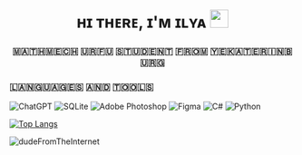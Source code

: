 <h1 align="center">ʜɪ ᴛʜᴇʀᴇ, ɪ'ᴍ ɪʟʏᴀ</a> 
<img src="https://github.com/blackcater/blackcater/raw/main/images/Hi.gif" height="32"/></h1>
<h3 align="center">​🇲​​🇦​​🇹​​🇭​​🇲​​🇪​​🇨​​🇭​ ​🇺​​🇷​​🇫​​🇺​ ​🇸​​🇹​​🇺​​🇩​​🇪​​🇳​​🇹​ ​🇫​​🇷​​🇴​​🇲​ ​🇾​​🇪​​🇰​​🇦​​🇹​​🇪​​🇷​​🇮​​🇳​​🇧​​🇺​​🇷​​🇬​</h3>

### ​🇱​​🇦​​🇳​​🇬​​🇺​​🇦​​🇬​​🇪​​🇸​ ​🇦​​🇳​​🇩​ ​🇹​​🇴​​🇴​​🇱​​🇸​
![ChatGPT](https://img.shields.io/badge/chatGPT-74aa9c?style=for-the-badge&logo=openai&logoColor=white)
![SQLite](https://img.shields.io/badge/sqlite-%2307405e.svg?style=for-the-badge&logo=sqlite&logoColor=white)
![Adobe Photoshop](https://img.shields.io/badge/adobe%20photoshop-%2331A8FF.svg?style=for-the-badge&logo=adobe%20photoshop&logoColor=white)
![Figma](https://img.shields.io/badge/figma-%23F24E1E.svg?style=for-the-badge&logo=figma&logoColor=white)
![C#](https://img.shields.io/badge/c%23-%23239120.svg?style=for-the-badge&logo=c-sharp&logoColor=white)
![Python](https://img.shields.io/badge/python-3670A0?style=for-the-badge&logo=python&logoColor=ffdd54)

[![Top Langs](https://github-readme-stats.vercel.app/api/top-langs/?username=dudeFromTheInternet&layout=compact)](https://github.com/dudeFromTheInternet/github-readme-stats)

<p><img align="center" src="https://github-readme-streak-stats.herokuapp.com/?user=dudeFromTheInternet&" alt="dudeFromTheInternet" /></p>
